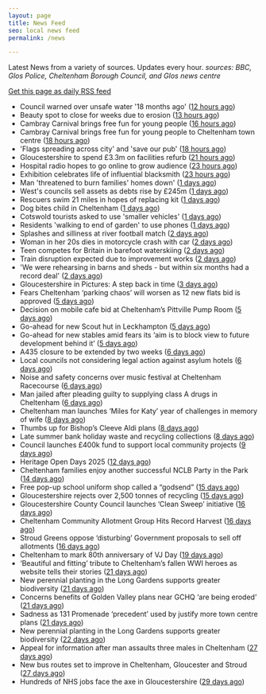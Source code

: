 ```yaml
---
layout: page
title: News Feed
seo: local news feed
permalink: /news

---
```


Latest News from a variety of sources. Updates every hour.
_sources: BBC, Glos Police, Cheltenham Borough Council, and Glos news centre_

[Get this page as daily RSS feed](/daily.rss)

<!-- news_marker starts -->
- Council warned over unsafe water '18 months ago' ([12 hours ago](https://www.bbc.com/news/articles/ckge4gqjykeo?at_medium=RSS&at_campaign=rss))
- Beauty spot to close for weeks due to erosion ([13 hours ago](https://www.bbc.com/news/articles/c93d53dwwzpo?at_medium=RSS&at_campaign=rss))
- Cambray Carnival brings free fun for young people ([16 hours ago](https://gloucesternewscentre.co.uk/cambray-carnival-brings-free-fun-for-young-people/))
- Cambray Carnival brings free fun for young people to Cheltenham town centre ([18 hours ago](https://www.cheltenham.gov.uk/news/article/3043/cambray_carnival_brings_free_fun_for_young_people_to_cheltenham_town_centre))
- 'Flags spreading across city' and 'save our pub' ([18 hours ago](https://www.bbc.com/news/articles/cx2pk31p5v6o?at_medium=RSS&at_campaign=rss))
- Gloucestershire to spend £3.3m on facilities refurb ([21 hours ago](https://www.bbc.com/sport/cricket/articles/c15lxez8y0wo?at_medium=RSS&at_campaign=rss))
- Hospital radio hopes to go online to grow audience ([23 hours ago](https://www.bbc.com/news/articles/czr6j870z3zo?at_medium=RSS&at_campaign=rss))
- Exhibition celebrates life of influential blacksmith ([23 hours ago](https://www.bbc.com/news/articles/ckgepvd0q4po?at_medium=RSS&at_campaign=rss))
- Man 'threatened to burn families' homes down' ([1 days ago](https://www.bbc.com/news/articles/cqlexk421qgo?at_medium=RSS&at_campaign=rss))
- West's councils sell assets as debts rise by £245m ([1 days ago](https://www.bbc.com/news/articles/cglnp2x7p50o?at_medium=RSS&at_campaign=rss))
- Rescuers swim 21 miles in hopes of replacing kit ([1 days ago](https://www.bbc.com/news/articles/c8jpn1kdm49o?at_medium=RSS&at_campaign=rss))
- Dog bites child in Cheltenham ([1 days ago](https://gloucesternewscentre.co.uk/dog-bites-child-in-cheltenham/))
- Cotswold tourists asked to use 'smaller vehicles' ([1 days ago](https://www.bbc.com/news/articles/c78mk543xe5o?at_medium=RSS&at_campaign=rss))
- Residents 'walking to end of garden' to use phones ([1 days ago](https://www.bbc.com/news/articles/crlz151r2r8o?at_medium=RSS&at_campaign=rss))
- Splashes and silliness at river football match ([2 days ago](https://www.bbc.com/news/articles/c8e1201lgedo?at_medium=RSS&at_campaign=rss))
- Woman in her 20s dies in motorcycle crash with car ([2 days ago](https://www.bbc.com/news/articles/c9vd22kp732o?at_medium=RSS&at_campaign=rss))
- Teen competes for Britain in barefoot waterskiing ([2 days ago](https://www.bbc.com/news/articles/cn5e9p31yg4o?at_medium=RSS&at_campaign=rss))
- Train disruption expected due to improvement works ([2 days ago](https://www.bbc.com/news/articles/cx29e22y4l5o?at_medium=RSS&at_campaign=rss))
- 'We were rehearsing in barns and sheds - but within six months had a record deal' ([2 days ago](https://www.bbc.com/news/articles/c80dj0142e5o?at_medium=RSS&at_campaign=rss))
- Gloucestershire in Pictures: A step back in time ([3 days ago](https://www.bbc.com/news/articles/cpdjy77n083o?at_medium=RSS&at_campaign=rss))
- Fears Cheltenham ‘parking chaos’ will worsen as 12 new flats bid is approved ([5 days ago](https://gloucesternewscentre.co.uk/fears-cheltenham-parking-chaos-will-worsen-as-12-new-flats-bid-is-approved/))
- Decision on mobile cafe bid at Cheltenham’s Pittville Pump Room ([5 days ago](https://gloucesternewscentre.co.uk/decision-on-mobile-cafe-bid-at-cheltenhams-pittville-pump-room/))
- Go-ahead for new Scout hut in Leckhampton ([5 days ago](https://gloucesternewscentre.co.uk/go-ahead-for-new-scout-hut-in-leckhampton/))
- Go-ahead for new stables amid fears its ‘aim is to block view to future development behind it’ ([5 days ago](https://gloucesternewscentre.co.uk/go-ahead-for-new-stables-amid-fears-its-aim-is-to-block-view-to-future-development-behind-it/))
- A435 closure to be extended by two weeks ([6 days ago](https://gloucesternewscentre.co.uk/a435-closure-to-be-extended-by-two-weeks/))
- Local councils not considering legal action against asylum hotels ([6 days ago](https://gloucesternewscentre.co.uk/local-councils-not-considering-legal-action-against-asylum-hotels/))
- Noise and safety concerns over music festival at Cheltenham Racecourse ([6 days ago](https://gloucesternewscentre.co.uk/noise-and-safety-concerns-over-music-festival-at-cheltenham-racecourse/))
- Man jailed after pleading guilty to supplying class A drugs in Cheltenham ([6 days ago](https://gloucesternewscentre.co.uk/man-jailed-after-pleading-guilty-to-supplying-class-a-drugs-in-cheltenham/))
- Cheltenham man launches ‘Miles for Katy’ year of challenges in memory of wife ([8 days ago](https://gloucesternewscentre.co.uk/cheltenham-man-launches-miles-for-katy-year-of-challenges-in-memory-of-wife/))
- Thumbs up for Bishop’s Cleeve Aldi plans ([8 days ago](https://gloucesternewscentre.co.uk/thumbs-up-for-bishops-cleeve-aldi-plans/))
- Late summer bank holiday waste and recycling collections ([8 days ago](https://www.cheltenham.gov.uk/news/article/3042/late_summer_bank_holiday_waste_and_recycling_collections))
- Council launches £400k fund to support local community projects ([9 days ago](https://gloucesternewscentre.co.uk/council-launches-400k-fund-to-support-local-community-projects/))
- Heritage Open Days 2025 ([12 days ago](https://www.cheltenham.gov.uk/news/article/3041/heritage_open_days_2025))
- Cheltenham families enjoy another successful NCLB Party in the Park ([14 days ago](https://www.cheltenham.gov.uk/news/article/3040/cheltenham_families_enjoy_another_successful_nclb_party_in_the_park))
- Free pop-up school uniform shop called a “godsend” ([15 days ago](https://www.bbc.co.uk/sounds/play/p0lwhv8j?at_medium=RSS&at_campaign=rss))
- Gloucestershire rejects over 2,500 tonnes of recycling ([15 days ago](https://www.bbc.co.uk/sounds/play/p0lwhp89?at_medium=RSS&at_campaign=rss))
- Gloucestershire County Council launches ‘Clean Sweep’ initiative ([16 days ago](https://gloucesternewscentre.co.uk/gloucestershire-county-council-launches-clean-sweep-initiative/))
- Cheltenham Community Allotment Group Hits Record Harvest ([16 days ago](https://gloucesternewscentre.co.uk/cheltenham-community-allotment-group-hits-record-harvest/))
- Stroud Greens oppose ‘disturbing’ Government proposals to sell off allotments ([16 days ago](https://gloucesternewscentre.co.uk/stroud-greens-oppose-disturbing-government-proposals-to-sell-off-allotments/))
- Cheltenham to mark 80th anniversary of VJ Day ([19 days ago](https://www.cheltenham.gov.uk/news/article/3039/cheltenham_to_mark_80th_anniversary_of_vj_day))
- ‘Beautiful and fitting’ tribute to Cheltenham’s fallen WWI heroes as website tells their stories ([21 days ago](https://gloucesternewscentre.co.uk/beautiful-and-fitting-tribute-to-cheltenhams-fallen-wwi-heroes-as-website-tells-their-stories/))
- New perennial planting in the Long Gardens supports greater biodiversity ([21 days ago](https://gloucesternewscentre.co.uk/new-perennial-planting-in-the-long-gardens-supports-greater-biodiversity/))
- Concerns benefits of Golden Valley plans near GCHQ ‘are being eroded’ ([21 days ago](https://gloucesternewscentre.co.uk/concerns-benefits-of-golden-valley-plans-near-gchq-are-being-eroded/))
- Sadness as 131 Promenade ‘precedent’ used by justify more town centre plans ([21 days ago](https://gloucesternewscentre.co.uk/sadness-as-131-promenade-precedent-used-by-justify-more-town-centre-plans/))
- New perennial planting in the Long Gardens supports greater biodiversity ([22 days ago](https://www.cheltenham.gov.uk/news/article/3038/new_perennial_planting_in_the_long_gardens_supports_greater_biodiversity))
- Appeal for information after man assaults three males in Cheltenham ([27 days ago](https://gloucesternewscentre.co.uk/appeal-for-information-after-man-assaults-three-males-in-cheltenham/))
- New bus routes set to improve in Cheltenham, Gloucester and Stroud ([27 days ago](https://gloucesternewscentre.co.uk/new-bus-routes-set-to-improve-in-cheltenham-gloucester-and-stroud/))
- Hundreds of NHS jobs face the axe in Gloucestershire ([29 days ago](https://gloucesternewscentre.co.uk/hundreds-of-nhs-jobs-face-the-axe-in-gloucestershire/))

<!-- news_marker ends -->
